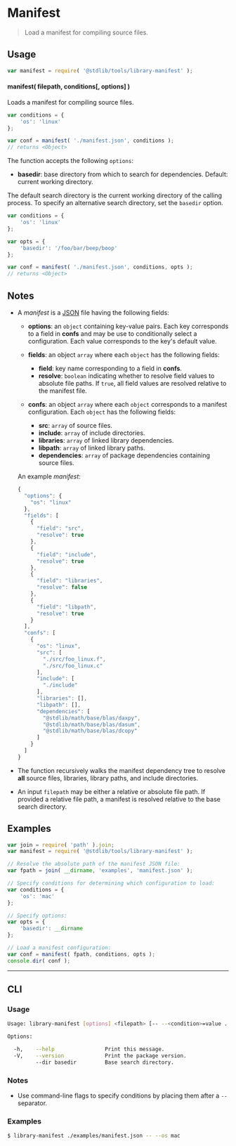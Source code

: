 # Manifest

> Load a manifest for compiling source files.


<!-- Section to include introductory text. Make sure to keep an empty line after the intro `section` element and another before the `/section` close. -->

<section class="intro">

</section>

<!-- /.intro -->

<!-- Package usage documentation. -->

<section class="usage">

## Usage

``` javascript
var manifest = require( '@stdlib/tools/library-manifest' );
```

#### manifest( filepath, conditions\[, options\] )

Loads a manifest for compiling source files.

``` javascript
var conditions = {
    'os': 'linux'
};

var conf = manifest( './manifest.json', conditions );
// returns <Object>
```

The function accepts the following `options`:

* __basedir__: base directory from which to search for dependencies. Default: current working directory.

The default search directory is the current working directory of the calling process. To specify an alternative search directory, set the `basedir` option.

``` javascript
var conditions = {
    'os': 'linux'
};

var opts = {
    'basedir': '/foo/bar/beep/boop'
};

var conf = manifest( './manifest.json', conditions, opts );
// returns <Object>
```

</section>

<!-- /.usage -->

<!-- Package usage notes. Make sure to keep an empty line after the `section` element and another before the `/section` close. -->

<section class="notes">

## Notes

* A *manifest* is a [JSON][json] file having the following fields:

  - __options__: an `object` containing key-value pairs. Each key corresponds to a field in __confs__ and may be use to conditionally select a configuration. Each value corresponds to the key's default value.

  - __fields__: an object `array` where each `object` has the following fields:

    - __field__: key name corresponding to a field in __confs__.
    - __resolve__: `boolean` indicating whether to resolve field values to absolute file paths. If `true`, all field values are resolved relative to the manifest file.

  - __confs__: an object `array` where each `object` corresponds to a manifest configuration. Each `object` has the following fields:

    - __src__: `array` of source files.
    - __include__: `array` of include directories.
    - __libraries__: `array` of linked library dependencies.
    - __libpath__: `array` of linked library paths.
    - __dependencies__: `array` of package dependencies containing source files.

  An example *manifest*:

  ``` javascript
  {
    "options": {
      "os": "linux"
    },
    "fields": [
      {
        "field": "src",
        "resolve": true
      },
      {
        "field": "include",
        "resolve": true
      },
      {
        "field": "libraries",
        "resolve": false
      },
      {
        "field": "libpath",
        "resolve": true
      }
    ],
    "confs": [
      {
        "os": "linux",
        "src": [
          "./src/foo_linux.f",
          "./src/foo_linux.c"
        ],
        "include": [
          "./include"
        ],
        "libraries": [],
        "libpath": [],
        "dependencies": [
          "@stdlib/math/base/blas/daxpy",
          "@stdlib/math/base/blas/dasum",
          "@stdlib/math/base/blas/dcopy"
        ]
      }
    ]
  }   
  ```

* The function recursively walks the manifest dependency tree to resolve __all__ source files, libraries, library paths, and include directories.

* An input `filepath` may be either a relative or absolute file path. If provided a relative file path, a manifest is resolved relative to the base search directory.

</section>

<!-- /.notes -->

<!-- Package usage examples. -->

<section class="examples">

## Examples

``` javascript
var join = require( 'path' ).join;
var manifest = require( '@stdlib/tools/library-manifest' );

// Resolve the absolute path of the manifest JSON file:
var fpath = join( __dirname, 'examples', 'manifest.json' );

// Specify conditions for determining which configuration to load:
var conditions = {
    'os': 'mac'
};

// Specify options:
var opts = {
    'basedir': __dirname
};

// Load a manifest configuration:
var conf = manifest( fpath, conditions, opts );
console.dir( conf );
```

</section>

<!-- /.examples -->


<!-- Section for describing a command-line interface. -->

---

<section class="cli">

## CLI

<!-- CLI usage documentation. -->

<section class="usage">

### Usage

``` bash
Usage: library-manifest [options] <filepath> [-- --<condition>=value ...]

Options:

  -h,    --help                Print this message.
  -V,    --version             Print the package version.
         --dir basedir         Base search directory.
```

</section>

<!-- /.usage -->

<!-- CLI usage notes. Make sure to keep an empty line after the `section` element and another before the `/section` close. -->

<section class="notes">

### Notes

* Use command-line flags to specify conditions by placing them after a `--` separator.

</section>

<!-- /.notes -->

<!-- CLI usage examples. -->

<section class="examples">

### Examples

``` bash
$ library-manifest ./examples/manifest.json -- --os mac
```

</section>

<!-- /.examples -->

</section>

<!-- /.cli -->


<!-- Section to include cited references. If references are included, add a horizontal rule *before* the section. Make sure to keep an empty line after the `section` element and another before the `/section` close. -->

<section class="references">

</section>

<!-- /.references -->

<!-- Section for all links. Make sure to keep an empty line after the `section` element and another before the `/section` close. -->

<section class="links">

[json]: http://www.json.org/

</section>

<!-- /.links -->
